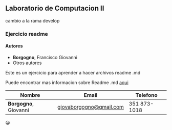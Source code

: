 ## Laboratorio de Computacion II
cambio a la rama develop
### Ejercicio readme
#### Autores
* **Borgogno**, Francisco Giovanni
* Otros autores

Este es un ejercicio para aprender a hacer archivos readme .md

Puede encontrar mas informacion sobre Readme .md [aqui](http://ucc-labcompu2.github.io/filminas)

| Nombre | Email | Telefono |
| ------ | ------ | ------- |
| **Borgogno**, Giovanni | giovaborgogno@gmail.com | 351 873-1018 |

:grinning:
 
